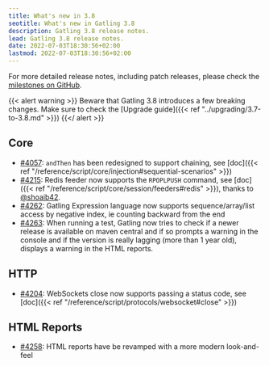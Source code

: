 ```yaml
---
title: What's new in 3.8
seotitle: What's new in Gatling 3.8
description: Gatling 3.8 release notes.
lead: Gatling 3.8 release notes.
date: 2022-07-03T18:30:56+02:00
lastmod: 2022-07-03T18:30:56+02:00
---
```


For more detailed release notes, including patch releases, please check the [milestones on GitHub](https://github.com/gatling/gatling/milestones?state=closed).

{{< alert warning >}}
Beware that Gatling 3.8 introduces a few breaking changes. Make sure to check the [Upgrade guide]({{< ref "../upgrading/3.7-to-3.8.md" >}})
{{</ alert >}}

## Core

* [#4057](https://github.com/gatling/gatling/issues/4057): `andThen` has been redesigned to support chaining, see [doc]({{< ref "/reference/script/core/injection#sequential-scenarios" >}})
* [#4215](https://github.com/gatling/gatling/issues/4215): Redis feeder now supports the `RPOPLPUSH` command, see [doc]({{< ref "/reference/script/core/session/feeders#redis" >}}), thanks to [@shoaib42](https://github.com/shoaib42).
* [#4262](https://github.com/gatling/gatling/issues/4262): Gatling Expression language now supports sequence/array/list access by negative index, ie counting backward from the end
* [#4263](https://github.com/gatling/gatling/issues/4263): When running a test, Gatling now tries to check if a newer release is available on maven central and if so prompts a warning in the console and if the version is really lagging (more than 1 year old), displays a warning in the HTML reports.

## HTTP

* [#4204](https://github.com/gatling/gatling/issues/4204): WebSockets close now supports passing a status code, see [doc]({{< ref "/reference/script/protocols/websocket#close" >}})

## HTML Reports

* [#4258](https://github.com/gatling/gatling/issues/4258): HTML reports have be revamped with a more modern look-and-feel
